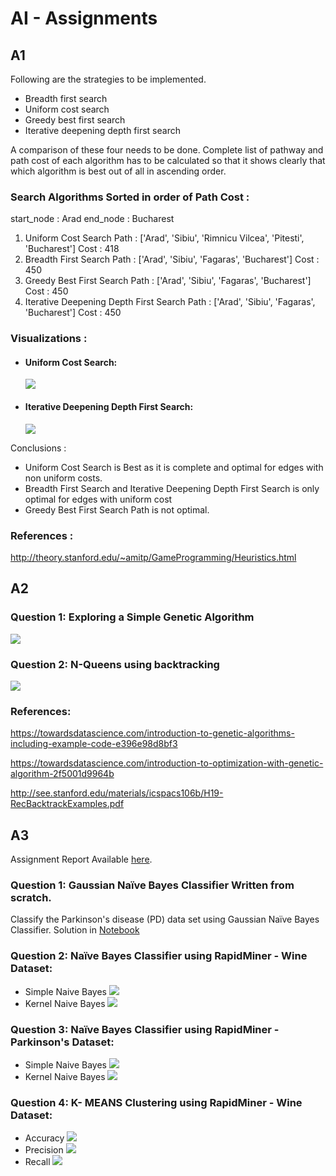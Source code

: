 # AI - Assignments

## A1 
Following are the strategies to be implemented.
* Breadth first search
* Uniform cost search
* Greedy best first search
* Iterative deepening depth first search

A comparison of these four needs to be done. Complete list of pathway and path cost of each algorithm has to be calculated so that it shows clearly that which algorithm is best out of all in ascending order.

### Search Algorithms Sorted in order of Path Cost : 

start_node : Arad
end_node : Bucharest

1. Uniform Cost Search Path : ['Arad', 'Sibiu', 'Rimnicu Vilcea', 'Pitesti', 'Bucharest'] Cost : 418
2. Breadth First Search Path : ['Arad', 'Sibiu', 'Fagaras', 'Bucharest'] Cost : 450
3. Greedy Best First Search Path : ['Arad', 'Sibiu', 'Fagaras', 'Bucharest'] Cost : 450
4. Iterative Deepening Depth First Search Path : ['Arad', 'Sibiu', 'Fagaras', 'Bucharest'] Cost : 450

### Visualizations :
 * #### Uniform Cost Search:
    ![](A1/ucs-gif.gif)
 * #### Iterative Deepening Depth First Search:
    ![](A1/iddfs-gif.gif) 

Conclusions : 
 * Uniform Cost Search is Best as it is complete and optimal for edges with non uniform costs.
 * Breadth First Search and Iterative Deepening Depth First Search is only optimal for edges with uniform cost
 * Greedy Best First Search Path is not optimal.


### References : 
http://theory.stanford.edu/~amitp/GameProgramming/Heuristics.html


## A2

### Question 1: Exploring a Simple Genetic Algorithm

![](A2/genetic.jpeg)



### Question 2: N-Queens using backtracking

![](A2/nqueens.gif)

### References:

https://towardsdatascience.com/introduction-to-genetic-algorithms-including-example-code-e396e98d8bf3

https://towardsdatascience.com/introduction-to-optimization-with-genetic-algorithm-2f5001d9964b

http://see.stanford.edu/materials/icspacs106b/H19-RecBacktrackExamples.pdf

## A3
   Assignment Report Available [here](https://github.com/hassan11196/AI-Assignments/blob/master/A3/Submission/AI-A3-K173654-D.docx).
### Question 1:  Gaussian Naïve Bayes Classifier Written from scratch.
   Classify the Parkinson's disease (PD) data set using Gaussian Naïve Bayes Classifier.
   Solution in [Notebook](https://github.com/hassan11196/AI-Assignments/blob/master/A3/Submission/Q1/K173654-A3-Q1.ipynb) 
   
### Question 2: Naïve Bayes Classifier using RapidMiner - Wine Dataset:
   - Simple Naive Bayes
      ![](A3/images/Q2-nb-simple-model.png)
   - Kernel Naive Bayes
      ![](A3/images/Q2-nb-kernel-model.png)

### Question 3: Naïve Bayes Classifier using RapidMiner - Parkinson's Dataset:
   - Simple Naive Bayes
      ![](A3/images/Q3-nb-simple-model.png)
   - Kernel Naive Bayes
      ![](A3/images/Q3-nb-kernel-model.png)

### Question 4: K- MEANS Clustering using RapidMiner - Wine Dataset:
   - Accuracy 
      ![](A3/images/Q4-kmeans-accuracy.png)
   - Precision
      ![](A3/images/Q4-kmeans-precision.png) 
   - Recall
      ![](A3/images/Q4-kmeans-recall.png)
